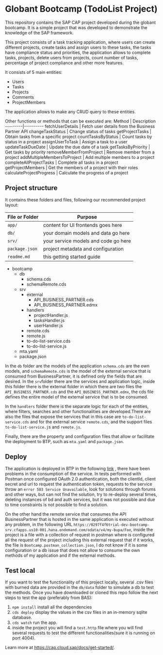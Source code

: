 # Globant Bootcamp (TodoList Project)

This repository contains the SAP CAP project developed during the globant bootcamp. It is a simple project that was developed to demonstrate the knowledge of the SAP framework.

This project consists of a task tracking application, where users can create different projects, create tasks and assign users to these tasks, the tasks have compliance status and priorities, the application allows to complete tasks, projects, delete users from projects, count number of tasks, percentage of project compliance and other more features.

It consists of 5 main entities:
* Users
* Tasks
* Projects
* Comments
* ProjectMembers

The application allows to make any CRUD query to these entities. 

Other functions or methods that can be executed are:
Method | Description
---------|----------
fetchUserDetails | Fetch user details from the Business Partner API
changeTaskStatus | Change status of tasks
getProjectTasks  | Obtain tasks from a specific project
countTasksByStatus | Count tasks by status in a project
assignUserToTask | Assign a task to a user 
updateTaskDueDate | Update the due date of a task
getTasksByPriority | Get tasks by priority
removeMemberFromProject | Remove member from a project
addMultipleMembersToProject | Add multiple members to a project
completeAllProjectTasks | Complete all tasks in a project
getProjectMembers | Get the members of a project with their roles
calculateProjectProgress  | Calculate the progress of a project

## Project structure

It contains these folders and files, following our recommended project layout:

File or Folder | Purpose
---------|----------
`app/` | content for UI frontends goes here
`db/` | your domain models and data go here
`srv/` | your service models and code go here
`package.json` | project metadata and configuration
`readme.md` | this getting started guide

- bootcamp
  - db 
    - schema.cds
    - schemaRemote.cds
  - srv
    - external
      - API_BUSINESS_PARTNER.cds
      - API_BUSINESS_PARTNER.edmx
    - handlers
      - projectHandler.js
      - tasksHandler.js
      - userHandler.js
    - remote.cds
    - remote.js
    - to-do-list-service.cds
    - to-do-list-service.js
  - mta.yaml
  - package.json

In the `db` folder are the models of the application `schema.cds` are the own models, and `schemaRemote.cds` is the model of the external service that is consumed from BusinessPartner, it is defined only the fields that are desired. In the `srv`folder there are the services and application logic, inside this folder there is the external folder in which there are two files the `API_BUSINESS_PARTNER.cds` and the `API_BUSINESS_PARTNER.edmx`, the cds file defines the entire model of the external service that is to be consumed.

In the `handlers` folder there is the separate logic for each of the entities, where filters, searches and other functionalities are developed.There are also the files that expose the services that in this case are `to-do-list-service.cds` and for the external service `remote.cds`, and the support files `to-do-list-service.j`s and `remote.js`.

Finally, there are the property and configuration files that allow or facilitate the deployment to BTP, such as `mta.yaml` and `package.json`.

## Deploy
The application is deployed in BTP in the following [link](https://0297f4f6trial-dev-bootcamp-srv.cfapps.us10-001.hana.ondemand.com) , there have been problems in the consumption of the service. In tests performed with Postman once configured OAuth 2.0 authentication, both the clientId, client secret and url to request the authentication token, requests to the service throw an `error 503 Service Unavailable`, look for solutions through forums and other ways, but can not find the solution, try to re-deploy several times, deleting instances of bd and auth services, but it was not possible and due to time constraints is not possible to find a solution.

On the other hand the remote service that consumes the API BusinessPartner that is hosted in the same application is executed without any problem, in the following URL `https://0297f4f6trial-dev-bootcamp-srv.cfapps.us10-001.hana.ondemand.com/odata/v4/my-bupa/Foo`, inside the project is a file with a collection of request in postman where is configured all the request of the project including this external request that if it works, the file is `Bootcamp.postman_collection.json`, I do not know if it is some configuration or a db issue that does not allow to consume the own methods of my application and if the external methods.

## Test local
If you want to test the functionality of this project locally, several .csv files with burned data are provided in the `db/data` folder to simulate a db to test the methods. 
Once you have downloaded or cloned this repo follow the next steps to test the app (preferably from BAS):
1. `npm install` install all the dependencies
2. `cds deploy` display the values in the csv files in an in-memory sqlite database.
3. `cds watch` run the app.
4. inside the project you will find a `test.http` file where you will find several requests to test the different functionalities(sure it is running on port 4004).



Learn more at https://cap.cloud.sap/docs/get-started/.
